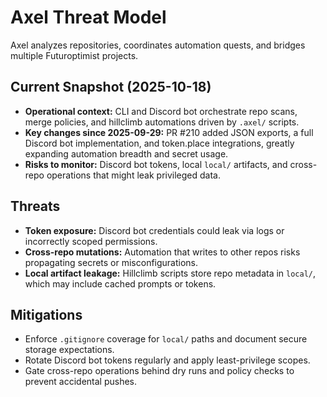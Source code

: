 # Axel Threat Model

Axel analyzes repositories, coordinates automation quests, and bridges multiple Futuroptimist
projects.

## Current Snapshot (2025-10-18)

- **Operational context:** CLI and Discord bot orchestrate repo scans, merge policies, and hillclimb
  automations driven by `.axel/` scripts.
- **Key changes since 2025-09-29:** PR #210 added JSON exports, a full Discord bot implementation, and
  token.place integrations, greatly expanding automation breadth and secret usage.
- **Risks to monitor:** Discord bot tokens, local `local/` artifacts, and cross-repo operations that
  might leak privileged data.

## Threats

- **Token exposure:** Discord bot credentials could leak via logs or incorrectly scoped permissions.
- **Cross-repo mutations:** Automation that writes to other repos risks propagating secrets or
  misconfigurations.
- **Local artifact leakage:** Hillclimb scripts store repo metadata in `local/`, which may include
  cached prompts or tokens.

## Mitigations

- Enforce `.gitignore` coverage for `local/` paths and document secure storage expectations.
- Rotate Discord bot tokens regularly and apply least-privilege scopes.
- Gate cross-repo operations behind dry runs and policy checks to prevent accidental pushes.
